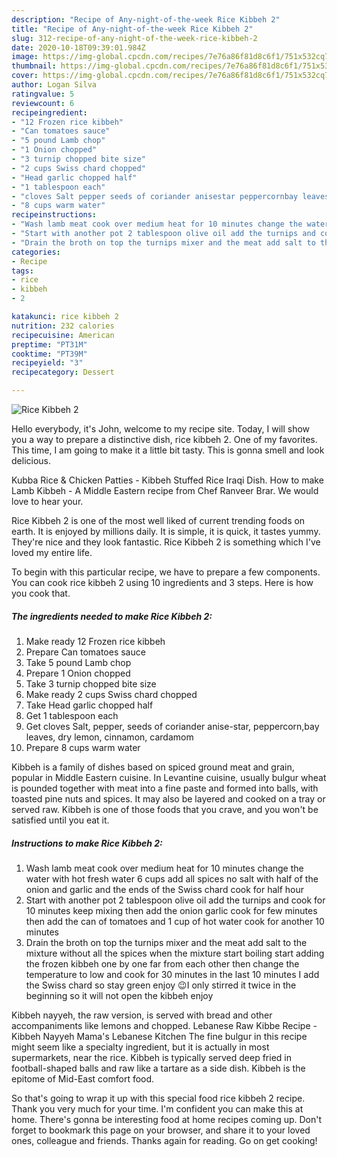 ```yaml
---
description: "Recipe of Any-night-of-the-week Rice Kibbeh 2"
title: "Recipe of Any-night-of-the-week Rice Kibbeh 2"
slug: 312-recipe-of-any-night-of-the-week-rice-kibbeh-2
date: 2020-10-18T09:39:01.984Z
image: https://img-global.cpcdn.com/recipes/7e76a86f81d8c6f1/751x532cq70/rice-kibbeh-2-recipe-main-photo.jpg
thumbnail: https://img-global.cpcdn.com/recipes/7e76a86f81d8c6f1/751x532cq70/rice-kibbeh-2-recipe-main-photo.jpg
cover: https://img-global.cpcdn.com/recipes/7e76a86f81d8c6f1/751x532cq70/rice-kibbeh-2-recipe-main-photo.jpg
author: Logan Silva
ratingvalue: 5
reviewcount: 6
recipeingredient:
- "12 Frozen rice kibbeh"
- "Can tomatoes sauce"
- "5 pound Lamb chop"
- "1 Onion chopped"
- "3 turnip chopped bite size"
- "2 cups Swiss chard chopped"
- "Head garlic chopped half"
- "1 tablespoon each"
- "cloves Salt pepper seeds of coriander anisestar peppercornbay leaves dry lemon cinnamon cardamom"
- "8 cups warm water"
recipeinstructions:
- "Wash lamb meat cook over medium heat for 10 minutes change the water with hot fresh water 6 cups add all spices no salt with half of the onion and garlic and the ends of the Swiss chard cook for half hour"
- "Start with another pot 2 tablespoon olive oil add the turnips and cook for 10 minutes keep mixing then add the onion garlic cook for few minutes then add the can of tomatoes and 1 cup of hot water cook for another 10 minutes"
- "Drain the broth on top the turnips mixer and the meat add salt to the mixture without all the spices when the mixture start boiling start adding the frozen kibbeh one by one far from each other then change the temperature to low and cook for 30 minutes in the last 10 minutes I add the Swiss chard so stay green enjoy 😉I only stirred it twice in the beginning so it will not open the kibbeh enjoy"
categories:
- Recipe
tags:
- rice
- kibbeh
- 2

katakunci: rice kibbeh 2 
nutrition: 232 calories
recipecuisine: American
preptime: "PT31M"
cooktime: "PT39M"
recipeyield: "3"
recipecategory: Dessert

---
```



![Rice Kibbeh 2](https://img-global.cpcdn.com/recipes/7e76a86f81d8c6f1/751x532cq70/rice-kibbeh-2-recipe-main-photo.jpg)

Hello everybody, it's John, welcome to my recipe site. Today, I will show you a way to prepare a distinctive dish, rice kibbeh 2. One of my favorites. This time, I am going to make it a little bit tasty. This is gonna smell and look delicious.

Kubba Rice &amp; Chicken Patties - Kibbeh Stuffed Rice Iraqi Dish. How to make Lamb Kibbeh - A Middle Eastern recipe from Chef Ranveer Brar. We would love to hear your.

Rice Kibbeh 2 is one of the most well liked of current trending foods on earth. It is enjoyed by millions daily. It is simple, it is quick, it tastes yummy. They're nice and they look fantastic. Rice Kibbeh 2 is something which I've loved my entire life.


To begin with this particular recipe, we have to prepare a few components. You can cook rice kibbeh 2 using 10 ingredients and 3 steps. Here is how you cook that.

<!--inarticleads1-->

##### The ingredients needed to make Rice Kibbeh 2:

1. Make ready 12 Frozen rice kibbeh
1. Prepare Can tomatoes sauce
1. Take 5 pound Lamb chop
1. Prepare 1 Onion chopped
1. Take 3 turnip chopped bite size
1. Make ready 2 cups Swiss chard chopped
1. Take Head garlic chopped half
1. Get 1 tablespoon each
1. Get cloves Salt, pepper, seeds of coriander anise-star, peppercorn,bay leaves, dry lemon, cinnamon, cardamom
1. Prepare 8 cups warm water


Kibbeh is a family of dishes based on spiced ground meat and grain, popular in Middle Eastern cuisine. In Levantine cuisine, usually bulgur wheat is pounded together with meat into a fine paste and formed into balls, with toasted pine nuts and spices. It may also be layered and cooked on a tray or served raw. Kibbeh is one of those foods that you crave, and you won&#39;t be satisfied until you eat it. 

<!--inarticleads2-->

##### Instructions to make Rice Kibbeh 2:

1. Wash lamb meat cook over medium heat for 10 minutes change the water with hot fresh water 6 cups add all spices no salt with half of the onion and garlic and the ends of the Swiss chard cook for half hour
1. Start with another pot 2 tablespoon olive oil add the turnips and cook for 10 minutes keep mixing then add the onion garlic cook for few minutes then add the can of tomatoes and 1 cup of hot water cook for another 10 minutes
1. Drain the broth on top the turnips mixer and the meat add salt to the mixture without all the spices when the mixture start boiling start adding the frozen kibbeh one by one far from each other then change the temperature to low and cook for 30 minutes in the last 10 minutes I add the Swiss chard so stay green enjoy 😉I only stirred it twice in the beginning so it will not open the kibbeh enjoy


Kibbeh nayyeh, the raw version, is served with bread and other accompaniments like lemons and chopped. Lebanese Raw Kibbe Recipe - Kibbeh Nayyeh Mama&#39;s Lebanese Kitchen The fine bulgur in this recipe might seem like a specialty ingredient, but it is actually in most supermarkets, near the rice. Kibbeh is typically served deep fried in football-shaped balls and raw like a tartare as a side dish. Kibbeh is the epitome of Mid-East comfort food. 

So that's going to wrap it up with this special food rice kibbeh 2 recipe. Thank you very much for your time. I'm confident you can make this at home. There's gonna be interesting food at home recipes coming up. Don't forget to bookmark this page on your browser, and share it to your loved ones, colleague and friends. Thanks again for reading. Go on get cooking!
